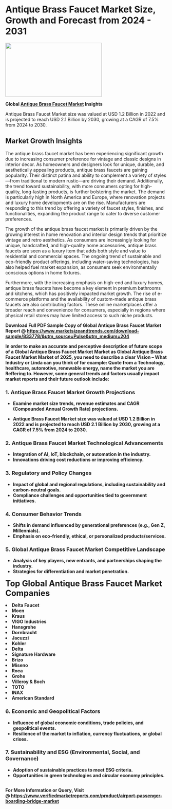 <H1>Antique Brass Faucet Market Size, Growth and Forecast from 2024 - 2031</H1><img class="aligncenter size-medium wp-image-584254" src="https://thirdeyenews.in/wp-content/uploads/2024/09/Global-Market-Research-300x168.jpeg" alt="" width="300" height="168" /><p><strong>Global&nbsp;<a href="https://www.marketsizeandtrends.com/download-sample/833778/&amp;utm_source=Pulse&amp;utm_medium=204">Antique Brass Faucet Market</a> Insights</strong></p><p>Antique Brass Faucet Market size was valued at USD 1.2 Billion in 2022 and is projected to reach USD 2.1 Billion by 2030, growing at a CAGR of 7.5% from 2024 to 2030.</p><p><h2>Market Growth Insights</h2> <p>The antique brass faucet market has been experiencing significant growth due to increasing consumer preference for vintage and classic designs in interior decor. As homeowners and designers look for unique, durable, and aesthetically appealing products, antique brass faucets are gaining popularity. Their distinct patina and ability to complement a variety of styles—from traditional to modern rustic—are driving their demand. Additionally, the trend toward sustainability, with more consumers opting for high-quality, long-lasting products, is further bolstering the market. The demand is particularly high in North America and Europe, where renovation projects and luxury home developments are on the rise. Manufacturers are responding to this trend by offering a variety of faucet styles, finishes, and functionalities, expanding the product range to cater to diverse customer preferences.</p> <p><strong></strong></p> <p>The growth of the antique brass faucet market is primarily driven by the growing interest in home renovation and interior design trends that prioritize vintage and retro aesthetics. As consumers are increasingly looking for unique, handcrafted, and high-quality home accessories, antique brass faucets are seen as a luxury item that adds both style and value to residential and commercial spaces. The ongoing trend of sustainable and eco-friendly product offerings, including water-saving technologies, has also helped fuel market expansion, as consumers seek environmentally conscious options in home fixtures.</p> <p>Furthermore, with the increasing emphasis on high-end and luxury homes, antique brass faucets have become a key element in premium bathrooms and kitchens, which has positively impacted market growth. The rise of e-commerce platforms and the availability of custom-made antique brass faucets are also contributing factors. These online marketplaces offer a broader reach and convenience for consumers, especially in regions where physical retail stores may have limited access to such niche products.</p> <p><strong></p><p><span class=""><strong>Download Full PDF Sample Copy of Global Antique Brass Faucet Market Report</strong> @ <a href="https://www.marketsizeandtrends.com/download-sample/833778/&amp;utm_source=Pulse&amp;utm_medium=204" target="_blank">https://www.marketsizeandtrends.com/download-sample/833778/&amp;utm_source=Pulse&amp;utm_medium=204</a></span></p><p>In order to make an accurate and perceptive description of future scope of a Global&nbsp;Antique Brass Faucet Market Market as Global&nbsp;Antique Brass Faucet Market Market of 2025, you need to describe a clear Vision &ndash; What Industry or Linda can you think of for example: Quote from a Technology, healthcare, automotive, renewable energy, name the market you are Reffering to. However, some general trends and factors usually impact market reports and their future outlook include:</p><h3>1.&nbsp;<strong>Antique Brass Faucet Market Growth Projections</strong></h3><ul><li>Examine market size trends, revenue estimates and CAGR (Compounded Annual Growth Rate) projections.</li><li><p>Antique Brass Faucet Market size was valued at USD 1.2 Billion in 2022 and is projected to reach USD 2.1 Billion by 2030, growing at a CAGR of 7.5% from 2024 to 2030.</p></li></ul><h3>2.&nbsp;<strong>Antique Brass Faucet Market Technological Advancements</strong></h3><ul><li>Integration of AI, IoT, blockchain, or automation in the industry.</li><li>Innovations driving cost reductions or improving efficiency.</li></ul><h3>3.&nbsp;<strong>Regulatory and Policy Changes</strong></h3><ul><li>Impact of global and regional regulations, including sustainability and carbon-neutral goals.</li><li>Compliance challenges and opportunities tied to government initiatives.</li></ul><h3>4.&nbsp;<strong>Consumer Behavior Trends</strong></h3><ul><li>Shifts in demand influenced by generational preferences (e.g., Gen Z, Millennials).</li><li>Emphasis on eco-friendly, ethical, or personalized products/services.</li></ul><h3>5.&nbsp;<strong>Global Antique Brass Faucet Market Competitive Landscape</strong></h3><ul><li>Analysis of key players, new entrants, and partnerships shaping the industry.</li><li>Strategies for differentiation and market penetration.</li></ul><p data-pm-slice="1 1 []"><span style="color: inherit; font-family: inherit; font-size: 25px;">Top Global Antique Brass Faucet Market Companies</span></p><div class="" data-test-id=""><p><li>Delta Faucet</li><li> Moen</li><li> Kraus</li><li> VIGO Industries</li><li> Hansgrohe</li><li> Dornbracht</li><li> Jacuzzi</li><li> Kohler</li><li> Delta</li><li> Signature Hardware</li><li> Brizo</li><li> Miseno</li><li> Roca</li><li> Grohe</li><li> Villeroy & Boch</li><li> TOTO</li><li> INAX</li><li> American Standard</li></p></div><h3>6.&nbsp;<strong>Economic and Geopolitical Factors</strong></h3><ul><li>Influence of global economic conditions, trade policies, and geopolitical events.</li><li>Resilience of the market to inflation, currency fluctuations, or global crises.</li></ul><h3>7.&nbsp;<strong>Sustainability and ESG (Environmental, Social, and Governance)</strong></h3><ul><li>Adoption of sustainable practices to meet ESG criteria.</li><li>Opportunities in green technologies and circular economy principles.</li></ul><h2><strong style="font-size: 14px;">For More Information or Query, Visit @&nbsp;</strong><a style="background-color: #ffffff; font-size: 14px;" href="https://www.marketsizeandtrends.com/report/antique-brass-faucet-market/" target="_blank">https://www.verifiedmarketreports.com/product/airport-passenger-boarding-bridge-market</a></h2>
